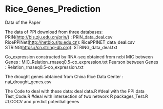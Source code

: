 # Rice_Genes_Prediction
Data of the Paper

The data of PPI download from three databases: 
PRIN(http://bis.zju.edu.cn/prin/) : PRIN_data_deal.csv
RicePPINet(http://netbio.sjtu.edu.cn): RicePPINET_data_deal.csv
STRING(https://cn.string-db.org): STRING_data_deal.txt

Co_expression constructed by RNA-seq obtained from ncbi
MIC between Genes : MIC_Relation_rnaseq0.5-co_expression.txt
Pearson between Genes : Relation_rnaseq0.5-co_expression.txt

The drought genes obtained from China Rice Data Center : nai_drought_genes.csv



The Code to deal with these data:
deal data.R     #deal with the PPI data
Test_Code.R     #deal with intersection of two network
R packages_Test.R  #LOOCV  and predict potential genes
